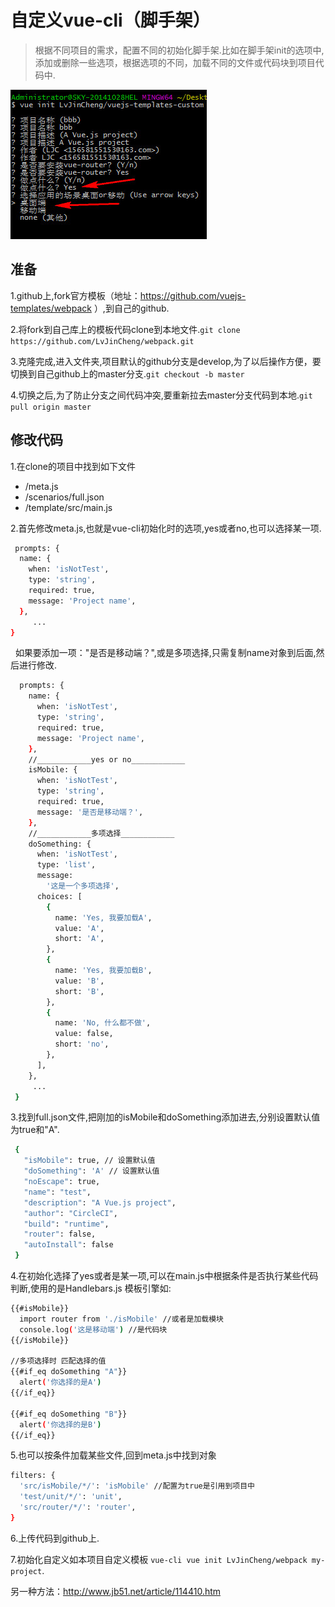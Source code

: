 # 自定义vue-cli（脚手架）

> 根据不同项目的需求，配置不同的初始化脚手架.比如在脚手架init的选项中,添加或删除一些选项，根据选项的不同，加载不同的文件或代码块到项目代码中.

![](https://github.com/LvJinCheng/vuejs-templates-custom/raw/master/img/demo.jpg)  

## 准备
1.github上,fork官方模板（地址：https://github.com/vuejs-templates/webpack ）,到自己的github.

2.将fork到自己库上的模板代码clone到本地文件.`git clone https://github.com/LvJinCheng/webpack.git`

3.克隆完成,进入文件夹,项目默认的github分支是develop,为了以后操作方便，要切换到自己github上的master分支.`git checkout -b master`

4.切换之后,为了防止分支之间代码冲突,要重新拉去master分支代码到本地.`git pull origin master`

## 修改代码
1.在clone的项目中找到如下文件
* /meta.js
* /scenarios/full.json
* /template/src/main.js

2.首先修改meta.js,也就是vue-cli初始化时的选项,yes或者no,也可以选择某一项.

``` bash
 prompts: {
  name: {
    when: 'isNotTest',
    type: 'string',
    required: true,
    message: 'Project name',
  },
     ...
}
```
   如果要添加一项："是否是移动端？",或是多项选择,只需复制name对象到后面,然后进行修改.
``` bash
  prompts: {
    name: {
      when: 'isNotTest',
      type: 'string',
      required: true,
      message: 'Project name',
    },
    //____________yes or no____________
    isMobile: {
      when: 'isNotTest',
      type: 'string',
      required: true,
      message: '是否是移动端？',
    },
    //____________多项选择____________
    doSomething: {
      when: 'isNotTest',
      type: 'list',
      message:
        '这是一个多项选择',
      choices: [
        {
          name: 'Yes, 我要加载A',
          value: 'A',
          short: 'A',
        },
        {
          name: 'Yes, 我要加载B',
          value: 'B',
          short: 'B',
        },
        {
          name: 'No, 什么都不做',
          value: false,
          short: 'no',
        },
      ],
    },
     ...
 }
```
3.找到full.json文件,把刚加的isMobile和doSomething添加进去,分别设置默认值为true和"A".
``` bash
 { 
   "isMobile": true, // 设置默认值
   "doSomething": 'A' // 设置默认值
   "noEscape": true,
   "name": "test",
   "description": "A Vue.js project",
   "author": "CircleCI",
   "build": "runtime",
   "router": false,
   "autoInstall": false
 }
```
4.在初始化选择了yes或者是某一项,可以在main.js中根据条件是否执行某些代码判断,使用的是Handlebars.js 模板引擎如:
``` bash
{{#isMobile}}
  import router from './isMobile' //或者是加载模块
  console.log('这是移动端') //是代码块
{{/isMobile}}

//多项选择时 匹配选择的值
{{#if_eq doSomething "A"}}
  alert('你选择的是A')
{{/if_eq}}

{{#if_eq doSomething "B"}}
  alert('你选择的是B')
{{/if_eq}}
```
5.也可以按条件加载某些文件,回到meta.js中找到对象
``` bash
filters: {
  'src/isMobile/*/': 'isMobile' //配置为true是引用到项目中
  'test/unit/*/': 'unit',
  'src/router/*/': 'router',
}
```
6.上传代码到github上.

7.初始化自定义如本项目自定义模板 `vue-cli vue init LvJinCheng/webpack my-project`.

另一种方法：http://www.jb51.net/article/114410.htm
